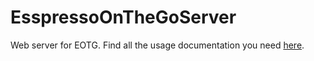 # EsspressoOnTheGoServer
Web server for EOTG.
Find all the usage documentation you need [here](http://espressotg.info/team-docs/EOTG_API.pdf).
